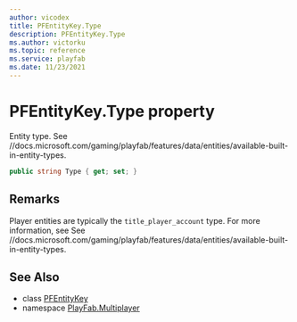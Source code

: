```yaml
---
author: vicodex
title: PFEntityKey.Type
description: PFEntityKey.Type
ms.author: victorku
ms.topic: reference
ms.service: playfab
ms.date: 11/23/2021
---
```


# PFEntityKey.Type property

Entity type. See //docs.microsoft.com/gaming/playfab/features/data/entities/available-built-in-entity-types.

```csharp
public string Type { get; set; }
```

## Remarks

Player entities are typically the `title_player_account` type. For more information, see See //docs.microsoft.com/gaming/playfab/features/data/entities/available-built-in-entity-types.

## See Also

* class [PFEntityKey](../PFEntityKey.md)
* namespace [PlayFab.Multiplayer](../../PlayFabMultiplayerSDK.md)
